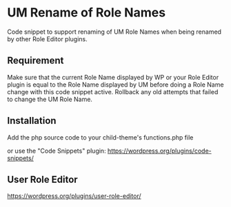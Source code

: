 # UM Rename of Role Names
Code snippet to support renaming of UM Role Names when being renamed by other Role Editor plugins.

## Requirement
Make sure that the current Role Name displayed by WP or your Role Editor plugin is equal to the Role Name displayed by UM before doing a Role Name change with this code snippet active. Rollback any old attempts that failed to change the UM Role Name.
## Installation
Add the php source code to your child-theme's functions.php file

or use the "Code Snippets" plugin: https://wordpress.org/plugins/code-snippets/
## User Role Editor
https://wordpress.org/plugins/user-role-editor/
